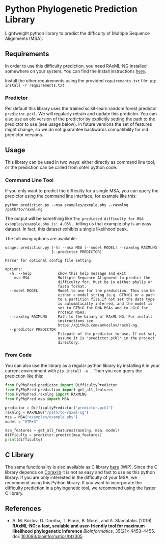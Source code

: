 # Python Phylogenetic Prediction Library

Lightweight python library to predict the difficulty of Multiple Sequence Alignments (MSA). 

## Requirements
In order to use this difficulty prediction, you need RAxML-NG installed somewhere on your system. 
You can find the install instructions [here](https://github.com/amkozlov/raxml-ng).

Install the other requirements using the provided `requirements.txt` file:
    ```
    pip install -r requirements.txt
    ```

### Predictor
Per default this library uses the trained scikit-learn random forest predictor `predictor.pckl`. 
We will regularly retrain and update this predictor. You can also use an old version of the predictor by explicitly setting the path to the predictor to use (see usage below).
In future versions the set of features might change, so we do not guarantee backwards compatibility for old predictor versions. 

## Usage
This library can be used in two ways: either directly as command line tool, or the prediction can be called from ohter python code.

### Command Line Tool
If you only want to predict the difficulty for a single MSA, you can query the predictor using the command line interface, for example like this:
```commandline
python prediction.py --msa examples/exmple.phy --raxmlng /path/to/raxml-ng
```
The output will be something like `The predicted difficulty for MSA examples/example.phy is: 4.05%.`, telling us that example.phy is an easy dataset. In fact, this dataset exhibits a single likelihood peak.

The following options are available:
```commandline
usage: prediction.py [-h] --msa MSA [--model MODEL] --raxmlng RAXMLNG
                     [--predictor PREDICTOR]

Parser for optional config file setting.

options:
  -h, --help            show this help message and exit
  --msa MSA             Multiple Sequence Alignment to predict the
                        difficulty for. Must be in either phylip or
                        fasta format.
  --model MODEL         Model to use for the prediction. This can be
                        either a model string (e.g. GTR+G) or a path
                        to a partition file.If not set the data type
                        is automatically inferred, and the model is
                        set to GTR+G for DNA MSAs and to LG+G for
                        Protein MSAs.
  --raxmlng RAXMLNG     Path to the binary of RAxML-NG. For install
                        instructions see
                        https://github.com/amkozlov/raxml-ng.
  --predictor PREDICTOR
                        Filepath of the predictor to use. If not set,
                        assume it is 'predictor.pckl' in the project
                        directory.
```

### From Code
You can also use the library as a regular python library by installing it in your current environment with 
`pip install -e .` 
Then you can query the prediction like this:

```python
from PyPhyPred.predictor import DifficultyPredictor
from PyPhyPred.prediction import get_all_features
from PyPhyPred.raxmlng import RAxMLNG
from PyPhyPred.msa import MSA

predictor = DifficultyPredictor("predictor.pckl")
raxmlng = RAxMLNG("/path/to/raxml-ng")
msa = MSA("examples/example.phy")
model = "GTR+G"

msa_features = get_all_features(raxmlng, msa, model)
difficulty = predictor.predict(msa_features)
print(difficulty)
```


## C Library
The same functionality is also available as C library [here](https://github.com/tschuelia/difficulty_prediction) (WIP). 
Since the C library depends on [Coraxlib](https://codeberg.org/Exelixis-Lab/coraxlib) it is not as easy and fast to use as this python library.
If you are only interested in the difficulty of your MSA, we recommend using this Python library. 
If you want to incorporate the difficulty prediction in a phylogenetic tool, we recommend using the faster C library.

## References
* A. M. Kozlov, D. Darriba, T. Flouri, B. Morel, and A. Stamatakis (2019) 
**RAxML-NG: a fast, scalable and user-friendly tool for maximum likelihood phylogenetic inference** 
*Bioinformatics*, 35(21): 4453–4455. 
doi: [10.1093/bioinformatics/btz305](http://dx.doi.org/10.1093/bioinformatics/btz305)
